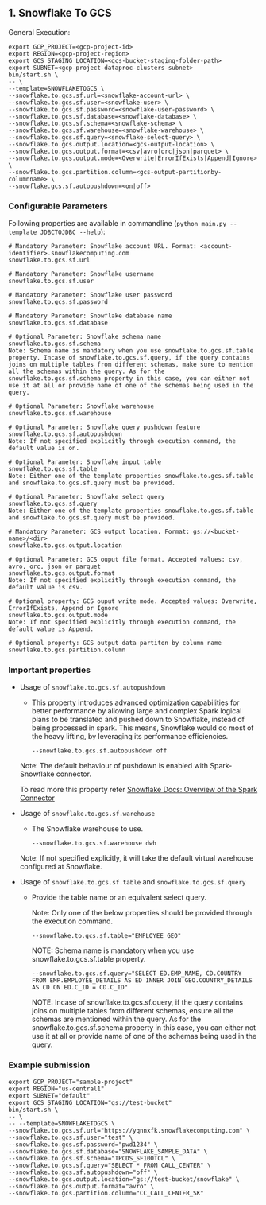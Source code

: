 ## 1. Snowflake To GCS

General Execution:

```
export GCP_PROJECT=<gcp-project-id>
export REGION=<gcp-project-region>
export GCS_STAGING_LOCATION=<gcs-bucket-staging-folder-path>
export SUBNET=<gcp-project-dataproc-clusters-subnet>
bin/start.sh \
-- \
--template=SNOWFLAKETOGCS \
--snowflake.to.gcs.sf.url=<snowflake-account-url> \
--snowflake.to.gcs.sf.user=<snowflake-user> \
--snowflake.to.gcs.sf.password=<snowflake-user-password> \
--snowflake.to.gcs.sf.database=<snowflake-database> \
--snowflake.to.gcs.sf.schema=<snowflake-schema> \
--snowflake.to.gcs.sf.warehouse=<snowflake-warehouse> \
--snowflake.to.gcs.sf.query=<snowflake-select-query> \
--snowflake.to.gcs.output.location=<gcs-output-location> \
--snowflake.to.gcs.output.format=<csv|avro|orc|json|parquet> \
--snowflake.to.gcs.output.mode=<Overwrite|ErrorIfExists|Append|Ignore> \
--snowflake.to.gcs.partition.column=<gcs-output-partitionby-columnname> \
--snowflake.gcs.sf.autopushdown=<on|off>
```

### Configurable Parameters
Following properties are available in commandline (`python main.py --template JDBCTOJDBC --help`):

```
# Mandatory Parameter: Snowflake account URL. Format: <account-identifier>.snowflakecomputing.com
snowflake.to.gcs.sf.url

# Mandatory Parameter: Snowflake username
snowflake.to.gcs.sf.user

# Mandatory Parameter: Snowflake user password
snowflake.to.gcs.sf.password

# Mandatory Parameter: Snowflake database name
snowflake.to.gcs.sf.database

# Optional Parameter: Snowflake schema name
snowflake.to.gcs.sf.schema
Note: Schema name is mandatory when you use snowflake.to.gcs.sf.table property. Incase of snowflake.to.gcs.sf.query, if the query contains joins on multiple tables from different schemas, make sure to mention all the schemas within the query. As for the snowflake.to.gcs.sf.schema property in this case, you can either not use it at all or provide name of one of the schemas being used in the query.

# Optional Parameter: Snowflake warehouse
snowflake.to.gcs.sf.warehouse

# Optional Parameter: Snowflake query pushdown feature
snowflake.to.gcs.sf.autopushdown
Note: If not specified explicitly through execution command, the default value is on.

# Optional Parameter: Snowflake input table
snowflake.to.gcs.sf.table
Note: Either one of the template properties snowflake.to.gcs.sf.table and snowflake.to.gcs.sf.query must be provided.

# Optional Parameter: Snowflake select query
snowflake.to.gcs.sf.query
Note: Either one of the template properties snowflake.to.gcs.sf.table and snowflake.to.gcs.sf.query must be provided.

# Mandatory Parameter: GCS output location. Format: gs://<bucket-name>/<dir>
snowflake.to.gcs.output.location

# Optional Parameter: GCS ouput file format. Accepted values: csv, avro, orc, json or parquet
snowflake.to.gcs.output.format
Note: If not specified explicitly through execution command, the default value is csv.

# Optional property: GCS ouput write mode. Accepted values: Overwrite, ErrorIfExists, Append or Ignore
snowflake.to.gcs.output.mode
Note: If not specified explicitly through execution command, the default value is Append.

# Optional property: GCS output data partiton by column name
snowflake.to.gcs.partition.column
```

### Important properties

* Usage of `snowflake.to.gcs.sf.autopushdown`
    * This property introduces advanced optimization capabilities for better performance by allowing large and complex Spark logical plans to be translated and pushed down to Snowflake, instead of being processed in spark. This means, Snowflake would do most of the heavy lifting, by leveraging its performance efficiencies.
        ```
        --snowflake.to.gcs.sf.autopushdown off
        ```
    Note: The default behaviour of pushdown is enabled with Spark-Snowflake connector.

    To read more this property refer [Snowflake Docs: Overview of the Spark Connector](https://docs.snowflake.com/en/user-guide/spark-connector-overview.html#query-pushdown)

* Usage of `snowflake.to.gcs.sf.warehouse`
    * The Snowflake warehouse to use.
        ```
        --snowflake.to.gcs.sf.warehouse dwh
        ```
    Note: If not specified explicitly, it will take the default virtual warehouse configured at Snowflake.

* Usage of `snowflake.to.gcs.sf.table` and `snowflake.to.gcs.sf.query`
    * Provide the table name or an equivalent select query.
      
      Note: Only one of the below properties should be provided through the execution command.
        ```
        --snowflake.to.gcs.sf.table="EMPLOYEE_GEO"
        ```
        NOTE: Schema name is mandatory when you use snowflake.to.gcs.sf.table property. 

        ```
        --snowflake.to.gcs.sf.query="SELECT ED.EMP_NAME, CD.COUNTRY FROM EMP.EMPLOYEE_DETAILS AS ED INNER JOIN GEO.COUNTRY_DETAILS AS CD ON ED.C_ID = CD.C_ID"
        ```
        NOTE: Incase of snowflake.to.gcs.sf.query, if the query contains joins on multiple tables from different schemas, ensure all the schemas are mentioned within the query. As for the snowflake.to.gcs.sf.schema property in this case, you can either not use it at all or provide name of one of the schemas being used in the query.


### Example submission
```
export GCP_PROJECT="sample-project"
export REGION="us-central1"
export SUBNET="default"
export GCS_STAGING_LOCATION="gs://test-bucket"
bin/start.sh \
-- \
-- --template=SNOWFLAKETOGCS \
--snowflake.to.gcs.sf.url="https://yqnnxfk.snowflakecomputing.com" \
--snowflake.to.gcs.sf.user="test" \
--snowflake.to.gcs.sf.password="pwd1234" \
--snowflake.to.gcs.sf.database="SNOWFLAKE_SAMPLE_DATA" \
--snowflake.to.gcs.sf.schema="TPCDS_SF100TCL" \
--snowflake.to.gcs.sf.query="SELECT * FROM CALL_CENTER" \
--snowflake.to.gcs.sf.autopushdown="off" \
--snowflake.to.gcs.output.location="gs://test-bucket/snowflake" \
--snowflake.to.gcs.output.format="avro" \
--snowflake.to.gcs.partition.column="CC_CALL_CENTER_SK" 
```